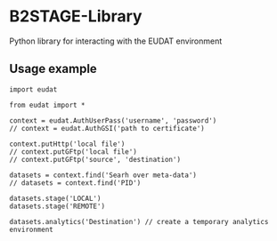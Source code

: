 B2STAGE-Library
===============

Python library for interacting with the EUDAT environment

Usage example
-------------
```
import eudat

from eudat import *

context = eudat.AuthUserPass('username', 'password')
// context = eudat.AuthGSI('path to certificate')

context.putHttp('local file')
// context.putGFtp('local file')
// context.putGFtp('source', 'destination')

datasets = context.find('Searh over meta-data')
// datasets = context.find('PID')

datasets.stage('LOCAL')
datasets.stage('REMOTE')

datasets.analytics('Destination') // create a temporary analytics environment

```


